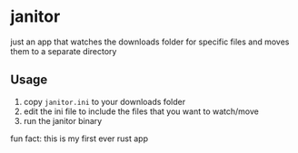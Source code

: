 # janitor

just an app that watches the downloads folder for specific files and moves them to a separate directory

## Usage

1. copy `janitor.ini` to your downloads folder
2. edit the ini file to include the files that you want to watch/move
3. run the janitor binary

fun fact: this is my first ever rust app
